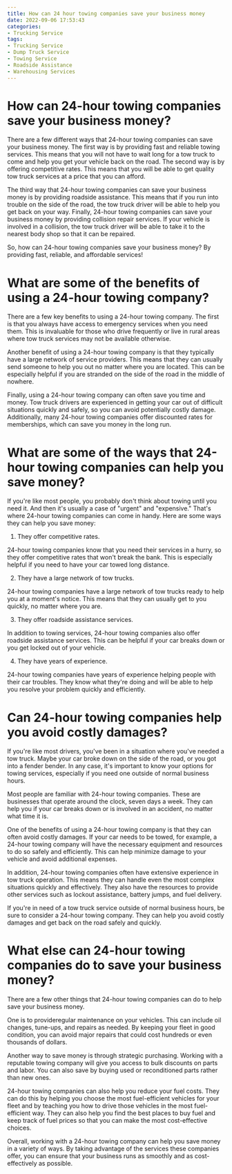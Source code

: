 ```yaml
---
title: How can 24 hour towing companies save your business money
date: 2022-09-06 17:53:43
categories:
- Trucking Service
tags:
- Trucking Service
- Dump Truck Service
- Towing Service
- Roadside Assistance
- Warehousing Services
---
```



#  How can 24-hour towing companies save your business money?

There are a few different ways that 24-hour towing companies can save your business money. The first way is by providing fast and reliable towing services. This means that you will not have to wait long for a tow truck to come and help you get your vehicle back on the road. The second way is by offering competitive rates. This means that you will be able to get quality tow truck services at a price that you can afford.

The third way that 24-hour towing companies can save your business money is by providing roadside assistance. This means that if you run into trouble on the side of the road, the tow truck driver will be able to help you get back on your way. Finally, 24-hour towing companies can save your business money by providing collision repair services. If your vehicle is involved in a collision, the tow truck driver will be able to take it to the nearest body shop so that it can be repaired.

So, how can 24-hour towing companies save your business money? By providing fast, reliable, and affordable services!

#  What are some of the benefits of using a 24-hour towing company?

There are a few key benefits to using a 24-hour towing company. The first is that you always have access to emergency services when you need them. This is invaluable for those who drive frequently or live in rural areas where tow truck services may not be available otherwise.

Another benefit of using a 24-hour towing company is that they typically have a large network of service providers. This means that they can usually send someone to help you out no matter where you are located. This can be especially helpful if you are stranded on the side of the road in the middle of nowhere.

Finally, using a 24-hour towing company can often save you time and money. Tow truck drivers are experienced in getting your car out of difficult situations quickly and safely, so you can avoid potentially costly damage. Additionally, many 24-hour towing companies offer discounted rates for memberships, which can save you money in the long run.

#  What are some of the ways that 24-hour towing companies can help you save money?

If you're like most people, you probably don't think about towing until you need it. And then it's usually a case of "urgent" and "expensive." That's where 24-hour towing companies can come in handy. Here are some ways they can help you save money:

1. They offer competitive rates.

24-hour towing companies know that you need their services in a hurry, so they offer competitive rates that won't break the bank. This is especially helpful if you need to have your car towed long distance.

2. They have a large network of tow trucks.

24-hour towing companies have a large network of tow trucks ready to help you at a moment's notice. This means that they can usually get to you quickly, no matter where you are.

3. They offer roadside assistance services.

In addition to towing services, 24-hour towing companies also offer roadside assistance services. This can be helpful if your car breaks down or you get locked out of your vehicle.

4. They have years of experience.

24-hour towing companies have years of experience helping people with their car troubles. They know what they're doing and will be able to help you resolve your problem quickly and efficiently.

#  Can 24-hour towing companies help you avoid costly damages?

If you're like most drivers, you've been in a situation where you've needed a tow truck. Maybe your car broke down on the side of the road, or you got into a fender bender. In any case, it's important to know your options for towing services, especially if you need one outside of normal business hours.

Most people are familiar with 24-hour towing companies. These are businesses that operate around the clock, seven days a week. They can help you if your car breaks down or is involved in an accident, no matter what time it is.

One of the benefits of using a 24-hour towing company is that they can often avoid costly damages. If your car needs to be towed, for example, a 24-hour towing company will have the necessary equipment and resources to do so safely and efficiently. This can help minimize damage to your vehicle and avoid additional expenses.

In addition, 24-hour towing companies often have extensive experience in tow truck operation. This means they can handle even the most complex situations quickly and effectively. They also have the resources to provide other services such as lockout assistance, battery jumps, and fuel delivery.

If you're in need of a tow truck service outside of normal business hours, be sure to consider a 24-hour towing company. They can help you avoid costly damages and get back on the road safely and quickly.

#  What else can 24-hour towing companies do to save your business money?

There are a few other things that 24-hour towing companies can do to help save your business money. 

One is to provideregular maintenance on your vehicles. This can include oil changes, tune-ups, and repairs as needed. By keeping your fleet in good condition, you can avoid major repairs that could cost hundreds or even thousands of dollars.

Another way to save money is through strategic purchasing. Working with a reputable towing company will give you access to bulk discounts on parts and labor. You can also save by buying used or reconditioned parts rather than new ones.

24-hour towing companies can also help you reduce your fuel costs. They can do this by helping you choose the most fuel-efficient vehicles for your fleet and by teaching you how to drive those vehicles in the most fuel-efficient way. They can also help you find the best places to buy fuel and keep track of fuel prices so that you can make the most cost-effective choices.

Overall, working with a 24-hour towing company can help you save money in a variety of ways. By taking advantage of the services these companies offer, you can ensure that your business runs as smoothly and as cost-effectively as possible.